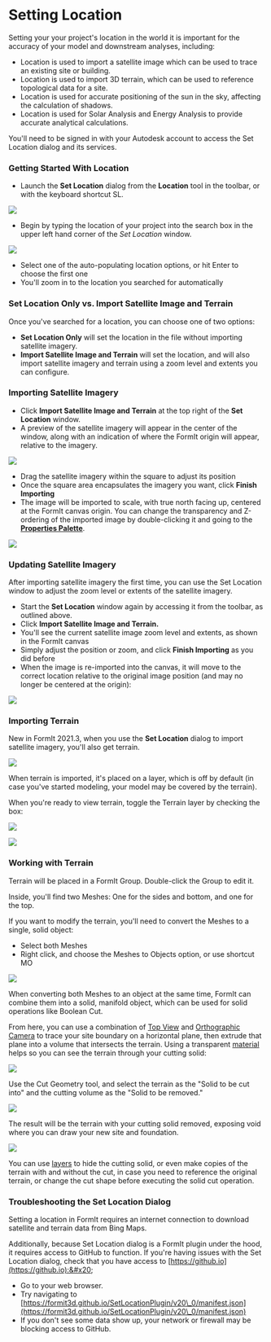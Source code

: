 # Setting Location

Setting your your project's location in the world it is important for the accuracy of your model and downstream analyses, including:

* Location is used to import a satellite image which can be used to trace an existing site or building.
* Location is used to import 3D terrain, which can be used to reference topological data for a site.
* Location is used for accurate positioning of the sun in the sky, affecting the calculation of shadows.
* Location is used for Solar Analysis and Energy Analysis to provide accurate analytical calculations.

You'll need to be signed in with your Autodesk account to access the Set Location dialog and its services.

### Getting Started With Location

* Launch the **Set Location** dialog from the **Location** tool in the toolbar, or with the keyboard shortcut SL.

![](<../.gitbook/assets/location-toolbar (1).png>)

* Begin by typing the location of your project into the search box in the upper left hand corner of the _Set Location_ window.&#x20;

![](<../.gitbook/assets/location-step-1 (1).png>)

* Select one of the auto-populating location options, or hit Enter to choose the first one
* You'll zoom in to the location you searched for automatically

### Set Location Only vs. Import Satellite Image and Terrain

Once you've searched for a location, you can choose one of two options:

* **Set Location Only** will set the location in the file without importing satellite imagery.
* **Import Satellite Image and Terrain** will set the location, and will also import satellite imagery and terrain using a zoom level and extents you can configure.

### Importing Satellite Imagery

* Click **Import Satellite Image and Terrain** at the top right of the **Set Location** window.
* A preview of the satellite imagery will appear in the center of the window, along with an indication of where the FormIt origin will appear, relative to the imagery.

![](../.gitbook/assets/location-step-2.png)

* Drag the satellite imagery within the square to adjust its position
* Once the square area encapsulates the imagery you want, click **Finish Importing**
* The image will be imported to scale, with true north facing up, centered at the FormIt canvas origin. You can change the transparency and Z-ordering of the imported image by double-clicking it and going to the [**Properties Palette**](../formit-introduction/tool-bars.md).&#x20;

![](../.gitbook/assets/location-step-3.png)

### Updating Satellite Imagery

After importing satellite imagery the first time, you can use the Set Location window to adjust the zoom level or extents of the satellite imagery.

* Start the **Set Location** window again by accessing it from the toolbar, as outlined above.
* Click **Import Satellite Image and Terrain.**
* You'll see the current satellite image zoom level and extents, as shown in the FormIt canvas
* Simply adjust the position or zoom, and click **Finish Importing** as you did before
* When the image is re-imported into the canvas, it will move to the correct location relative to the original image position (and may no longer be centered at the origin):

![](../.gitbook/assets/location-step-4.png)

### Importing Terrain

New in FormIt 2021.3, when you use the **Set Location** dialog to import satellite imagery, you'll also get terrain.

![](../.gitbook/assets/terrain-button\_original.png)

When terrain is imported, it's placed on a layer, which is off by default (in case you've started modeling, your model may be covered by the terrain).

When you're ready to view terrain, toggle the Terrain layer by checking the box:

![](<../.gitbook/assets/terrain-layer (1) (1).png>)

![](../.gitbook/assets/terrain\_solid.png)

### Working with Terrain

Terrain will be placed in a FormIt Group. Double-click the Group to edit it.

Inside, you'll find two Meshes: One for the sides and bottom, and one for the top.

If you want to modify the terrain, you'll need to convert the Meshes to a single, solid object:

* Select both Meshes
* Right click, and choose the Meshes to Objects option, or use shortcut MO

![](../.gitbook/assets/terrain-mesh-context.png)

When converting both Meshes to an object at the same time, FormIt can combine them into a solid, manifold object, which can be used for solid operations like Boolean Cut.

From here, you can use a combination of [Top View](orthographic-views.md) and [Orthographic Camera](orthographic-camera.md) to trace your site boundary on a horizontal plane, then extrude that plane into a volume that intersects the terrain. Using a transparent [material](materials.md) helps so you can see the terrain through your cutting solid:

![](../.gitbook/assets/terrain-cutter-before.png)

Use the Cut Geometry tool, and select the terrain as the "Solid to be cut into" and the cutting volume as the "Solid to be removed."

![](../.gitbook/assets/terrain-cut-menu.png)

The result will be the terrain with your cutting solid removed, exposing void where you can draw your new site and foundation.

![](../.gitbook/assets/terrain-cutter-after.png)

You can use [layers](layers.md) to hide the cutting solid, or even make copies of the terrain with and without the cut, in case you need to reference the original terrain, or change the cut shape before executing the solid cut operation.

### Troubleshooting the Set Location Dialog

Setting a location in FormIt requires an internet connection to download satellite and terrain data from Bing Maps.

Additionally, because Set Location dialog is a FormIt plugin under the hood, it requires access to GitHub to function. If you're having issues with the Set Location dialog, check that you have access to [https://github.io](https://github.io):&#x20;

* Go to your web browser.
* Try navigating to [https://formit3d.github.io/SetLocationPlugin/v20\_0/manifest.json](https://formit3d.github.io/SetLocationPlugin/v20\_0/manifest.json)
* If you don't see some data show up, your network or firewall may be blocking access to GitHub.
